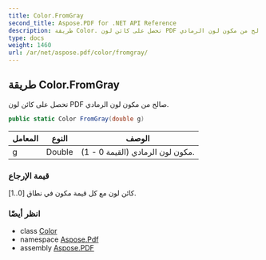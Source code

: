 ```yaml
---
title: Color.FromGray
second_title: Aspose.PDF for .NET API Reference
description: طريقة Color. تحصل على كائن لون PDF صالح من مكون لون الرمادي
type: docs
weight: 1460
url: /ar/net/aspose.pdf/color/fromgray/
---
```

## طريقة Color.FromGray

تحصل على كائن لون PDF صالح من مكون لون الرمادي.

```csharp
public static Color FromGray(double g)
```

| المعامل | النوع | الوصف |
| --- | --- | --- |
| g | Double | مكون لون الرمادي (القيمة 0 - 1). |

### قيمة الإرجاع

كائن لون مع كل قيمة مكون في نطاق [0..1].

### انظر أيضًا

* class [Color](../)
* namespace [Aspose.Pdf](../../../aspose.pdf/)
* assembly [Aspose.PDF](../../../)